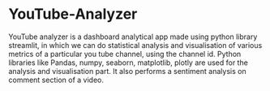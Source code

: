 # YouTube-Analyzer
YouTube analyzer is a dashboard analytical app made using python library streamlit, in
which we can do statistical analysis and visualisation of various metrics of a particular you
tube channel, using the channel id.
Python libraries like Pandas, numpy, seaborn, matplotlib, plotly are used for the analysis and
visualisation part. It also performs a sentiment analysis on comment section of a video.
